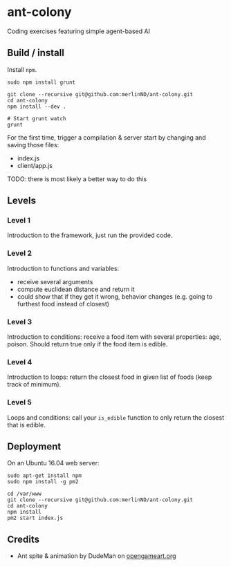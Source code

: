 # ant-colony
Coding exercises featuring simple agent-based AI

## Build / install

Install `npm`.

```
sudo npm install grunt

git clone --recursive git@github.com:merlinND/ant-colony.git
cd ant-colony
npm install --dev .

# Start grunt watch
grunt
```

For the first time, trigger a compilation & server start by changing and saving those files:

- index.js
- client/app.js

TODO: there is most likely a better way to do this

## Levels

### Level 1

Introduction to the framework, just run the provided code.

### Level 2

Introduction to functions and variables:

- receive several arguments
- compute euclidean distance and return it
- could show that if they get it wrong, behavior changes (e.g. going to furthest food instead of closest)

### Level 3

Introduction to conditions: receive a food item with several properties: age, poison. Should return true only if the food item is edible.

### Level 4

Introduction to loops: return the closest food in given list of foods (keep track of minimum).

### Level 5

Loops and conditions: call your `is_edible` function to only return the closest that is edible.


## Deployment

On an Ubuntu 16.04 web server:

```
sudo apt-get install npm
sudo npm install -g pm2

cd /var/www
git clone --recursive git@github.com:merlinND/ant-colony.git
cd ant-colony
npm install
pm2 start index.js
```

## Credits

- Ant spite & animation by DudeMan on [opengameart.org](https://opengameart.org/content/walking-ant-with-parts-and-rigged-spriter-file)
